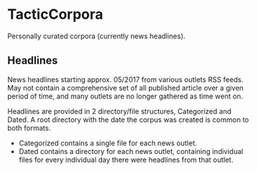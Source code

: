# TacticCorpora
Personally curated corpora (currently news headlines).


## Headlines
News headlines starting approx. 05/2017 from various outlets RSS feeds.  May not contain a comprehensive set of all published article over a given period of time, and many outlets are no longer gathered as time went on.

Headlines are provided in 2 directory/file structures, Categorized and Dated.  A root directory with the date the corpus was created is common to both formats.
* Categorized contains a single file for each news outlet.
* Dated contains a directory for each news outlet, containing individual files for every individual day there were headlines from that outlet. 
